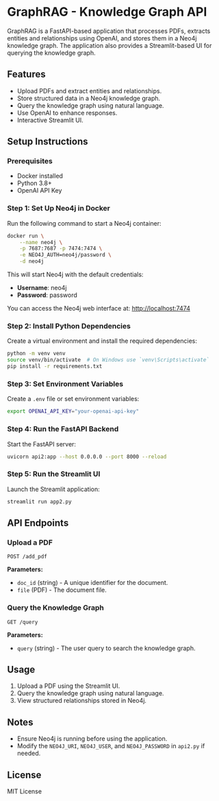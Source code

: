# GraphRAG - Knowledge Graph API

GraphRAG is a FastAPI-based application that processes PDFs, extracts entities and relationships using OpenAI, and stores them in a Neo4j knowledge graph. The application also provides a Streamlit-based UI for querying the knowledge graph.

## Features
- Upload PDFs and extract entities and relationships.
- Store structured data in a Neo4j knowledge graph.
- Query the knowledge graph using natural language.
- Use OpenAI to enhance responses.
- Interactive Streamlit UI.

## Setup Instructions

### Prerequisites
- Docker installed
- Python 3.8+
- OpenAI API Key

### Step 1: Set Up Neo4j in Docker

Run the following command to start a Neo4j container:
```sh
docker run \
    --name neo4j \
    -p 7687:7687 -p 7474:7474 \
    -e NEO4J_AUTH=neo4j/password \
    -d neo4j
```
This will start Neo4j with the default credentials:
- **Username**: neo4j
- **Password**: password

You can access the Neo4j web interface at: [http://localhost:7474](http://localhost:7474)

### Step 2: Install Python Dependencies

Create a virtual environment and install the required dependencies:
```sh
python -m venv venv
source venv/bin/activate  # On Windows use `venv\Scripts\activate`
pip install -r requirements.txt
```

### Step 3: Set Environment Variables

Create a `.env` file or set environment variables:
```sh
export OPENAI_API_KEY="your-openai-api-key"
```

### Step 4: Run the FastAPI Backend

Start the FastAPI server:
```sh
uvicorn api2:app --host 0.0.0.0 --port 8000 --reload
```

### Step 5: Run the Streamlit UI

Launch the Streamlit application:
```sh
streamlit run app2.py
```

## API Endpoints

### Upload a PDF
```
POST /add_pdf
```
**Parameters:**
- `doc_id` (string) - A unique identifier for the document.
- `file` (PDF) - The document file.

### Query the Knowledge Graph
```
GET /query
```
**Parameters:**
- `query` (string) - The user query to search the knowledge graph.

## Usage
1. Upload a PDF using the Streamlit UI.
2. Query the knowledge graph using natural language.
3. View structured relationships stored in Neo4j.

## Notes
- Ensure Neo4j is running before using the application.
- Modify the `NEO4J_URI`, `NEO4J_USER`, and `NEO4J_PASSWORD` in `api2.py` if needed.

## License
MIT License

